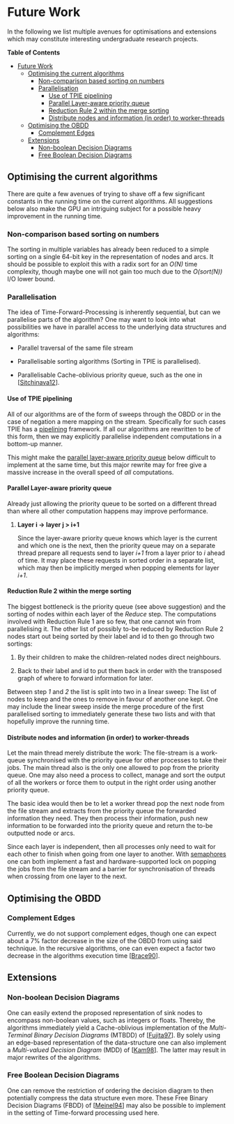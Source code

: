 # Future Work
In the following we list multiple avenues for optimisations and extensions which
may constitute interesting undergraduate research projects.

<!-- markdown-toc start - Don't edit this section. Run M-x markdown-toc-refresh-toc -->
**Table of Contents**

- [Future Work](#future-work)
    - [Optimising the current algorithms](#optimising-the-current-algorithms)
        - [Non-comparison based sorting on numbers](#non-comparison-based-sorting-on-numbers)
        - [Parallelisation](#parallelisation)
            - [Use of TPIE pipelining](#use-of-tpie-pipelining)
            - [Parallel Layer-aware priority queue](#parallel-layer-aware-priority-queue)
            - [Reduction Rule 2 within the merge sorting](#reduction-rule-2-within-the-merge-sorting)
            - [Distribute nodes and information (in order) to worker-threads](#distribute-nodes-and-information-in-order-to-worker-threads)
    - [Optimising the OBDD](#optimising-the-obdd)
        - [Complement Edges](#complement-edges)
    - [Extensions](#extensions)
        - [Non-boolean Decision Diagrams](#non-boolean-decision-diagrams)
        - [Free Boolean Decision Diagrams](#free-boolean-decision-diagrams)

<!-- markdown-toc end -->


## Optimising the current algorithms
There are quite a few avenues of trying to shave off a few significant constants
in the running time on the current algorithms. All suggestions below also make
the GPU an intriguing subject for a possible heavy improvement in the running
time.

### Non-comparison based sorting on numbers
The sorting in multiple variables has already been reduced to a simple sorting
on a single 64-bit key in the representation of nodes and arcs. It should be
possible to exploit this with a radix sort for an _O(N)_ time complexity, though
maybe one will not gain too much due to the _O(sort(N))_ I/O lower bound.

### Parallelisation
The idea of Time-Forward-Processing is inherently sequential, but can we
parallelise parts of the algorithm? One may want to look into what possibilities
we have in parallel access to the underlying data structures and algorithms:

- Parallel traversal of the same file stream

- Parallelisable sorting algorithms (Sorting in TPIE is parallelised).
  
- Parallelisable Cache-oblivious priority queue, such as the one in
  [[Sitchinava12](#references)].


#### Use of TPIE pipelining
All of our algorithms are of the form of sweeps through the OBDD or in the case
of negation a mere mapping on the stream. Specifically for such cases TPIE has a
[pipelining](https://users-cs.au.dk/rav/tpie/doc/master/pipelining.html)
framework. If all our algorithms are rewritten to be of this form, then we may
explicitly parallelise independent computations in a bottom-up manner.

This might make the [parallel layer-aware priority
queue](#parallel-layer-aware-priority-queue) below difficult to implement at the
same time, but this major rewrite may for free give a massive increase in the
overall speed of _all_ computations.


#### Parallel Layer-aware priority queue

Already just allowing the priority queue to be sorted on a different thread than
where all other computation happens may improve performance.

1. **Layer i → layer j > i+1**

    Since the layer-aware priority queue knows which layer is the current and
    which one is the next, then the priority queue may on a separate thread
    prepare all requests send to layer _i+1_ from a layer prior to _i_ ahead of
    time. It may place these requests in sorted order in a separate list, which
    may then be implicitly merged when popping elements for layer _i+1_.


#### Reduction Rule 2 within the merge sorting

The biggest bottleneck is the priority queue (see above suggestion) and the
sorting of nodes within each layer of the _Reduce_ step. The computations
involved with Reduction Rule 1 are so few, that one cannot win from
parallelising it. The other list of possibly to-be reduced by Reduction Rule 2
nodes start out being sorted by their label and id to then go through two
sortings:

1. By their children to make the children-related nodes direct neighbours.

2. Back to their label and id to put them back in order with the transposed
   graph of where to forward information for later.

Between step _1_ and _2_ the list is split into two in a linear sweep: The list
of nodes to keep and the ones to remove in favour of another one kept. One may
include the linear sweep inside the merge procedure of the first parallelised
sorting to immediately generate these two lists and with that hopefully improve
the running time.


#### Distribute nodes and information (in order) to worker-threads

Let the main thread merely distribute the work: The file-stream is a work-queue
synchronised with the priority queue for other processes to take their jobs. The
main thread also is the only one allowed to pop from the priority queue. One may
also need a process to collect, manage and sort the output of all the workers or
force them to output in the right order using another priority queue.

The basic idea would then be to let a worker thread pop the next node from the
file stream and extracts from the priority queue the forwarded information they
need. They then process their information, push new information to be forwarded
into the priority queue and return the to-be outputted node or arcs.

Since each layer is independent, then all processes only need to wait for each
other to finish when going from one layer to another. With
[semaphores](https://en.wikipedia.org/wiki/Semaphore_(programming)) one can both
implement a fast and hardware-supported lock on popping the jobs from the file
stream and a barrier for synchronisation of threads when crossing from one layer
to the next.


## Optimising the OBDD

### Complement Edges
Currently, we do not support complement edges, though one can expect about a 7%
factor decrease in the size of the OBDD from using said technique. In the
recursive algorithms, one can even expect a factor two decrease in the
algorithms execution time [[Brace90](#references)].


## Extensions

### Non-boolean Decision Diagrams
One can easily extend the proposed representation of sink nodes to encompass
non-boolean values, such as integers or floats. Thereby, the algorithms
immediately yield a Cache-oblivious implementation of the _Multi-Terminal Binary
Decision Diagrams_ (MTBDD) of [[Fujita97](#references)]. By solely using an
edge-based representation of the data-structure one can also implement a
_Multi-valued Decision Diagram_ (MDD) of [[Kam98](#references)]. The latter may
result in major rewrites of the algorithms.

### Free Boolean Decision Diagrams
One can remove the restriction of ordering the decision diagram to then
potentially compress the data structure even more. These Free Binary Decision
Diagrams (FBDD) of [[Meinel94](#references)] may also be possible to implement
in the setting of Time-forward processing used here.

